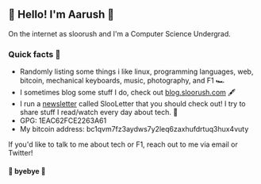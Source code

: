 ## :wave: Hello! I'm Aarush :wave:

<!-- <img src="https://i.giphy.com/media/dbtDDSvWErdf2/giphy.webp"></img> -->

On the internet as sloorush and I'm a Computer Science Undergrad.

### Quick facts 🧩

- Randomly listing some things i like linux, programming languages, web, bitcoin, mechanical keyboards, music, photography, and F1 🏎️
- I sometimes blog some stuff I do, check out [blog.sloorush.com](https://blog.sloorush.com/) 🖋️
- I run a [newsletter](https://slooletter.sloorush.com) called SlooLetter that you should check out! I try to share stuff I read/watch every day about tech. 📰
- GPG: 1EAC62FCE2263A61
- My bitcoin address: bc1qvm7fz3aydws7y2leq6zaxhufdrtuq3hux4vuty

If you'd like to talk to me about tech or F1, reach out to me via email or Twitter!

#### :wave: byebye :wave:
